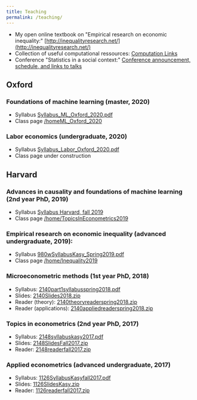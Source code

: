 ```yaml
---
title: Teaching
permalink: /teaching/
---
```


* My open online textbook on "Empirical research on economic inequality:" [http://inequalityresearch.net/](http://inequalityresearch.net/) 
* Collection of useful computational ressources: [Computation Links](/home/computationlinks/)
* Conference "Statistics in a social context:" [Conference announcement, schedule, and links to talks](/home/StatisticsSocialConference)  

## Oxford

### Foundations of machine learning  (master, 2020)
* Syllabus [Syllabus_ML_Oxford_2020.pdf](/home/files/teaching/ML_Oxford_2020/Syllabus_ML_Oxford_2020.pdf)
* Class page [/homeML_Oxford_2020](/home/ML_Oxford_2020)

### Labor economics (undergraduate, 2020)
* Syllabus [Syllabus_Labor_Oxford_2020.pdf](/home/files/teaching/Labor_Oxford_2020/Syllabus_Labor_Oxford_2020.pdf)
* Class page under construction

## Harvard

### Advances in causality and foundations of machine learning  (2nd year PhD, 2019)
* Syllabus [Syllabus Harvard, fall 2019](/home/files/teaching/TopicsEconometrics2019/2148SyllabusKasy_Fall2019.pdf)
* Class page [/home/TopicsInEconometrics2019](/home/TopicsInEconometrics2019)

### Empirical research on economic inequality (advanced undergraduate, 2019):
* Syllabus [980wSyllabusKasy_Spring2019.pdf](/home/files/teaching/Inequality2019/980wSyllabusKasy_Spring2019.pdf) 
* Class page [/home/Inequality2019](/home/Inequality2019)

### Microeconometric methods (1st year PhD, 2018)
* Syllabus: [2140part1syllabusspring2018.pdf](/home/files/teaching/MicroeconometricMethods/2140part1syllabusspring2018.pdf) 
* Slides: [2140Slides2018.zip](/home/files/teaching/MicroeconometricMethods/2140Slides2018.zip) 
* Reader (theory): [2140theoryreaderspring2018.zip](/home/files/teaching/MicroeconometricMethods/2140theoryreaderspring2018.zip) 
* Reader (applications): [2140appliedreaderspring2018.zip](/home/files/teaching/MicroeconometricMethods/2140appliedreaderspring2018.zip) 

### Topics in econometrics (2nd year PhD, 2017)

* Syllabus: [2148syllabuskasy2017.pdf](/home/files/teaching/TopicsEconometrics/2148syllabuskasy2017.pdf) 
* Slides: [2148SlidesFall2017.zip](/home/files/teaching/TopicsEconometrics/2148SlidesFall2017.zip) 
* Reader: [2148readerfall2017.zip](/home/files/teaching/TopicsEconometrics/2148readerfall2017.zip) 


### Applied econometrics (advanced undergraduate, 2017)
* Syllabus: [1126SyllabusKasyfall2017.pdf](/home/files/teaching/AppliedEconometrics/1126SyllabusKasyfall2017.pdf) 
* Slides: [1126SlidesKasy.zip](/home/files/teaching/AppliedEconometrics/1126SlidesKasy.zip) 
* Reader: [1126readerfall2017.zip](/home/files/teaching/AppliedEconometrics/1126readerfall2017.zip) 
